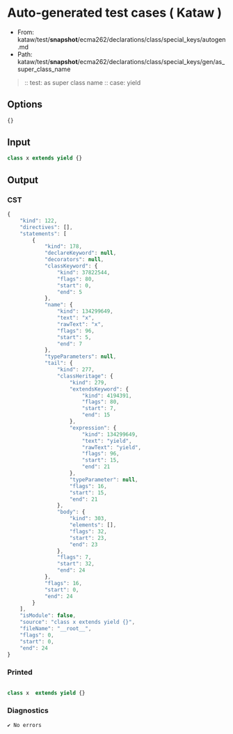 # Auto-generated test cases ( Kataw )
- From: kataw/test/__snapshot__/ecma262/declarations/class/special_keys/autogen.md
- Path: kataw/test/__snapshot__/ecma262/declarations/class/special_keys/gen/as_super_class_name
> :: test: as super class name
> :: case: yield
## Options

`````js
{}
`````
## Input

`````js
class x extends yield {}
`````
## Output

### CST

```javascript
{
    "kind": 122,
    "directives": [],
    "statements": [
        {
            "kind": 178,
            "declareKeyword": null,
            "decorators": null,
            "classKeyword": {
                "kind": 37822544,
                "flags": 80,
                "start": 0,
                "end": 5
            },
            "name": {
                "kind": 134299649,
                "text": "x",
                "rawText": "x",
                "flags": 96,
                "start": 5,
                "end": 7
            },
            "typeParameters": null,
            "tail": {
                "kind": 277,
                "classHeritage": {
                    "kind": 279,
                    "extendsKeyword": {
                        "kind": 4194391,
                        "flags": 80,
                        "start": 7,
                        "end": 15
                    },
                    "expression": {
                        "kind": 134299649,
                        "text": "yield",
                        "rawText": "yield",
                        "flags": 96,
                        "start": 15,
                        "end": 21
                    },
                    "typeParameter": null,
                    "flags": 16,
                    "start": 15,
                    "end": 21
                },
                "body": {
                    "kind": 303,
                    "elements": [],
                    "flags": 32,
                    "start": 23,
                    "end": 23
                },
                "flags": 7,
                "start": 32,
                "end": 24
            },
            "flags": 16,
            "start": 0,
            "end": 24
        }
    ],
    "isModule": false,
    "source": "class x extends yield {}",
    "fileName": "__root__",
    "flags": 0,
    "start": 0,
    "end": 24
}
```

### Printed

```javascript

class x  extends yield {}
```

### Diagnostics

```javascript
✔ No errors
```

